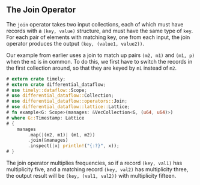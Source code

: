 ## The Join Operator

The `join` operator takes two input collections, each of which must have records with a `(key, value)` structure, and must have the same type of `key`. For each pair of elements with matching key, one from each input, the join operator produces the output `(key, (value1, value2))`.

Our example from earlier uses a join to match up pairs `(m2, m1)` and `(m1, p)` when the `m1` is in common. To do this, we first have to switch the records in the first collection around, so that they are keyed by `m1` instead of `m2`.

```rust
# extern crate timely;
# extern crate differential_dataflow;
# use timely::dataflow::Scope;
# use differential_dataflow::Collection;
# use differential_dataflow::operators::Join;
# use differential_dataflow::lattice::Lattice;
# fn example<G: Scope>(manages: &VecCollection<G, (u64, u64)>)
# where G::Timestamp: Lattice
# {
    manages
        .map(|(m2, m1)| (m1, m2))
        .join(&manages)
        .inspect(|x| println!("{:?}", x));
# }
```

The join operator multiplies frequencies, so if a record `(key, val1)` has multiplicity five, and a matching record `(key, val2)` has multiplicity three, the output result will be `(key, (val1, val2))` with multiplicity fifteen.
